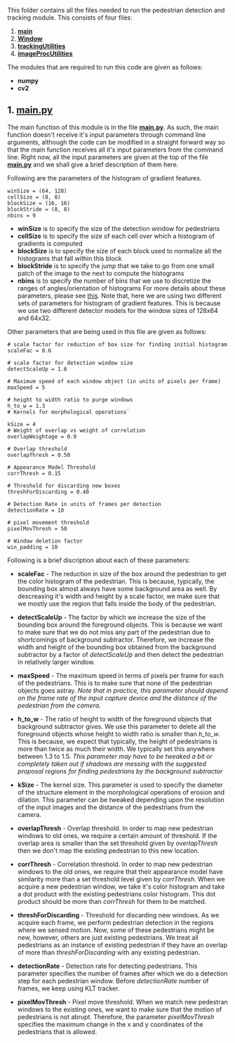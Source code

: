 This folder contains all the files needed to run the pedestrian detection and tracking module. This consists of four files:

1. [**main**](/Zeeshan_Nadir/pedestrian_detection_and_tracking/main.py)
2. [**Window**](/Zeeshan_Nadir/pedestrian_detection_and_tracking/Window.py)
3. [**trackingUtilities**](/Zeeshan_Nadir/pedestrian_detection_and_tracking/trackingUtilities.py)
4. [**imageProcUtilities**](/Zeeshan_Nadir/pedestrian_detection_and_tracking/imageProcUtilities.py)

The modules that are required to run this code are given as follows:

- **numpy**
- **cv2**

## 1. [**main.py**](/Zeeshan_Nadir/pedestrian_detection_and_tracking/main.py)
The main function of this module is in the file [**main.py**](/Zeeshan_Nadir/pedestrian_detection_and_tracking/main.py). As such, the main function doesn't receive it's input parameters through command line arguments, although the code can be modified in a straight forward way so that the main function receives all it's input parameters from the command line. Right now, all the input parameters are given at the top of the file [**main.py**](/Zeeshan_Nadir/pedestrian_detection_and_tracking/main.py) and we shall give a brief description of them here.

Following are the parameters of the histogram of gradient features. 
```
winSize = (64, 128)
cellSize = (8, 8) 
blockSize = (16, 16)
blockStride = (8, 8)
nbins = 9
```

- **winSize** is to specify the size of the detection window for pedestrians
- **cellSize** is to specify the size of each cell over which a histogram of gradients is computed
- **blockSize** is to specify the size of each block used to normalize all the histograms that fall within this block
- **blockStride** is to specify the jump that we take to go from one small patch of the image to the next to compute the histograms
- **nbins** is to specify the number of bins that we use to discretize the ranges of angles/orientation of histograms
For more details about these parameters, please see [this](http://docs.opencv.org/2.4/modules/gpu/doc/object_detection.html).
Note that, here we are using two different sets of parameters for histogram of gradient features. This is because we use two different detector models for the window sizes of 128x64 and 64x32.

Other parameters that are being used in this file are given as follows:
```
# scale factor for reduction of box size for finding initial histogram
scaleFac = 0.6

# scale factor for detection window size
detectScaleUp = 1.6

# Maximum speed of each window object (in units of pixels per frame)
maxSpeed = 5

# height to width ratio to purge windows
h_to_w = 1.3
# Kernels for morphological operations`

kSize = 4
# Weight of overlap vs weight of correlation
overlapWeightage = 0.9

# Overlap threshold
overlapThresh = 0.50

# Appearance Model Threshold
corrThresh = 0.15

# Threshold for discarding new boxes
threshForDiscarding = 0.40

# Detection Rate in units of frames per detection
detectionRate = 10

# pixel movement threshold
pixelMovThresh = 50

# Window deletion factor
win_padding = 10
```

Following is a brief discription about each of these parameters:

- **scaleFac** - The reduction in size of the box around the pedestrian to get the color histogram of the pedestrian. This is because, typically, the bounding box almost always have some background area as well. By descreasing it's width and height by a scale factor, we make sure that we mostly use the region that falls inside the body of the pedestrian.

- **detectScaleUp** - The factor by which we increase the size of the bounding box around the foreground objects. This is because we want to make sure that we do not miss any part of the pedestrian due to shortcomings of background subtractor. Therefore, we increase the width and height of the bounding box obtained from the background subtractor by a factor of *detectScaleUp* and then detect the pedestrian in relatively larger window.

- **maxSpeed** - The maximum speed in terms of pixels per frame for each of the pedestrians. This is to make sure that none of the pedestrian objects goes astray. *Note that in practice, this parameter should depend on the frame rate of the input capture device and the distance of the pedestrian from the camera.*

- **h_to_w** - The ratio of height to width of the foreground objects that background subtractor gives. We use this parameter to delete all the foreground objects whose height to width ratio is smaller than *h_to_w*. This is because, we expect that typically, the height of pedestrians is more than twice as much their width. We typically set this anywhere between 1.3 to 1.5.
*This parameter may have to be tweaked a bit or completely taken out if shadows are messing with the suggested proposal regions for finding pedestrians by the background subtractor*

- **kSize** - The kernel size. This parameter is used to specify the diameter of the structure element in the morphological operations of erosion and dilation. This parameter can be tweaked depending upon the resolution of the input images and the distance of the pedestrians from the camera.

- **overlapThresh** - Overlap threshold. In order to map new pedestrian windows to old ones, we require a certain amount of threshold. If the overlap area is smaller than the set threshold given by *overlapThresh* then we don't map the existing pedestrian to this new location.

- **corrThresh** - Correlation threshold. In order to map new pedestrian windows to the old onws, we require that their appearance model have similarity more than a set threshold level given by *corrThresh*. When we acquire a new pedestrian window, we take it's color histogram and take a dot product with the existing pedestrians color histogram. This dot product should be more than *corrThresh* for them to be matched.

- **threshForDiscarding** - Threshold for discarding new windows. As we acquire each frame, we perform pedestrian detection in the regions where we sensed motion. Now, some of these pedestrians might be new, however, others are just existing pedestrians. We treat all pedestrians as an instance of existing pedestrian if they have an overlap of more than *threshForDiscarding* with any existing pedestrian. 

- **detectionRate** - Detection rate for detecting pedestrians. This parameter specifies the number of frames after which we do a detection step for each pedestrian window. Before *detectionRate* number of frames, we keep using KLT tracker.

- **pixelMovThresh** - Pixel move threshold. When we match new pedestran windows to the existing ones, we want to make sure that the motion of pedestrians is not abrupt. Therefore, the parameter *pixelMovThresh* specifies the maximum change in the x and y coordinates of the pedestrians that is allowed.
